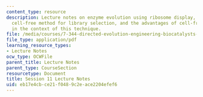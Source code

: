 ```yaml
---
content_type: resource
description: Lecture notes on enzyme evolution using ribosome display, a completely
  cell-free method for library selection, and the advantages of cell-free selection
  in the context of this technique.
file: /media/courses/7-344-directed-evolution-engineering-biocatalysts-spring-2008/eb17e4cbce21f0489c2eace2204efef6_ses11_ln.pdf
file_type: application/pdf
learning_resource_types:
- Lecture Notes
ocw_type: OCWFile
parent_title: Lecture Notes
parent_type: CourseSection
resourcetype: Document
title: Session 11 Lecture Notes
uid: eb17e4cb-ce21-f048-9c2e-ace2204efef6
---
```

